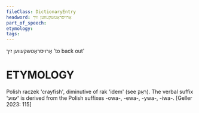 ```yaml
---
fileClass: DictionaryEntry
headword: אַרויסראַטשקעווען זיך
part_of_speech: 
etymology: 
tags: 
---
```

אַרויסראַטשקעווען זיך
'to back out'

ETYMOLOGY
===========
Polish raczek 'crayfish', diminutive of rak 'idem' (see ראַק).
The verbal suffix ־עווע־ is derived from the Polish suffixes -owa-, -ewa-, -ywa-, -iwa-.
[Geller 2023: 115]